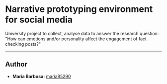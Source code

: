 # Narrative prototyping environment for social media

University project to collect, analyse data to answer the research question: "How can emotions and/or personality affect the engagement of fact checking posts?"
 

---
## Author
-   **Maria Barbosa:** [maria85290](https://github.com/maria85290)

